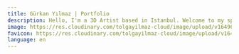```yaml
---
title: Gürkan Yılmaz | Portfolio
description: Hello, I'm a 3D Artist based in Istanbul. Welcome to my space.
image: https://res.cloudinary.com/tolgayilmaz-cloud/image/upload/v1649632284/OPENGRAPH_nqzudq.png
favicon: https://res.cloudinary.com/tolgayilmaz-cloud/image/upload/v1649625906/favicon_bfvmm0.png
language: en
---
```

